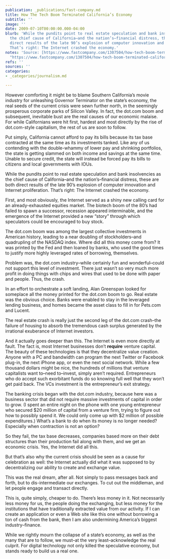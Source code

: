 ```yaml
---
publication: _publications/fast-company.md
title: How The Tech Boom Terminated California’s Economy
subtitle: ''
image: ''
date: 2009-07-10T00:00:00.000-04:00
blurb: 'While the pundits point to real estate speculation and bank insolvencies as
  the chief cause of California–and the nation’s–financial distress, these are both
  direct results of the late 90’s explosion of computer innovation and Internet proliferation.
  That’s right: The Internet crashed the economy.'
notes: 'Source: [https://www.fastcompany.com/1307504/how-tech-boom-terminated-californias-economy](https://www.fastcompany.com/1307504/how-tech-boom-terminated-californias-economy
  "https://www.fastcompany.com/1307504/how-tech-boom-terminated-californias-economy")'
refs: ''
sources: ''
categories:
- _categories/journalism.md

---
```

However comforting it might be to blame Southern California’s movie industry for unleashing Governor Terminator on the state’s economy, the real seeds of the current crisis were sewn further north, in the seemingly prosperous corporate parks of Silicon Valley. In fact, the dot.com boom and subsequent, inevitable bust are the real causes of our economic malaise. For while Californians were hit first, hardest and most directly by the rise of dot.com-style capitalism, the rest of us are soon to follow.

Put simply, California cannot afford to pay its bills because its tax base contracted at the same time as its investments tanked. Like any of us contending with the double-whammy of lower pay and shrinking portfolios, the state is getting slammed on both income and savings at the same time. Unable to secure credit, the state will instead be forced pay its bills to citizens and local governments with IOUs.

While the pundits point to real estate speculation and bank insolvencies as the chief cause of California–and the nation’s–financial distress, these are both direct results of the late 90’s explosion of computer innovation and Internet proliferation. That’s right: The Internet crashed the economy.

First, and most obviously, the Internet served as a shiny new calling card for an already-exhausted equities market. The biotech boom of the 80’s had failed to spawn a successor, recession appeared interminable, and the emergence of the Internet provided a new “story” through which speculators could be encouraged to buy stock.

The dot.com boom was among the largest collective investments in American history, leading to a near doubling of stockholders–and quadrupling of the NASDAQ index. Where did all this money come from? It was printed by the Fed and then loaned by banks, who used the good times to justify more highly leveraged rates of borrowing, themselves.

Problem was, the dot.com industry–while certainly fun and wonderful–could not support this level of investment. There just wasn’t so very much more profit in doing things with chips and wires that used to be done with paper and people. Thus, the crash.

In an effort to orchestrate a soft landing, Alan Greenspan looked for someplace all the money printed for the dot.com boom to go. Real estate was the obvious choice. Banks were enabled to stay in the leveraged lending business, and homes became the asset class to fill in for Pets.com and Lucent.

The real estate crash is really just the second leg of the dot.com crash–the failure of housing to absorb the tremendous cash surplus generated by the irrational exuberance of Internet investors.

And it actually goes deeper than this. The Internet is even more directly at fault. The fact is, most Internet businesses don’t **require** venture capital. The beauty of these technologies is that they decentralize value creation. Anyone with a PC and bandwidth can program the next Twitter or Facebook plug-in, the next iPhone app, or even the next social network. While a few thousand dollars might be nice, the hundreds of millions that venture capitalists want to–need to–invest, simply aren’t required. Entrepreneurs who do accept such exorbitant funds do so knowing full well that they won’t get paid back. The VCs investment is the entrepreneur’s exit strategy.

The banking crisis began with the dot.com industry, because here was a business sector that did not require massive investments of capital in order to grow. (I spent an entire night on the phone with one young entrepreneur who secured $20 million of capital from a venture firm, trying to figure out how to possibly spend it. We could only come up with $2 million of possible expenditures.) What’s a bank to do when its money is no longer needed? Especially when contraction is not an option?

So they fail, the tax base decreases, companies based more on their debt structures than their production fail along with them, and we get an economic crisis. Yes, the Internet did all this.

But that’s also why the current crisis should be seen as a cause for celebration as well: the Internet actually did what it was supposed to by decentralizing our ability to create and exchange value.

This was the real dream, after all. Not simply to pass messages back and forth, but to dis-intermediate our exchanges. To cut out the middleman, and let people engage and transact directly.

This is, quite simply, cheaper to do. There’s less money in it. Not necessarily less money for us, the people doing the exchanging, but less money for the institutions that have traditionally extracted value from our activity. If I can create an application or even a Web site like this one without borrowing a ton of cash from the bank, then I am also undermining America’s biggest industry–finance.

While we rightly mourn the collapse of a state’s economy, as well as the many that are to follow, we must–at the very least–acknowledge the real culprit. For digital technology not only killed the speculative economy, but stands ready to build us a real one.
